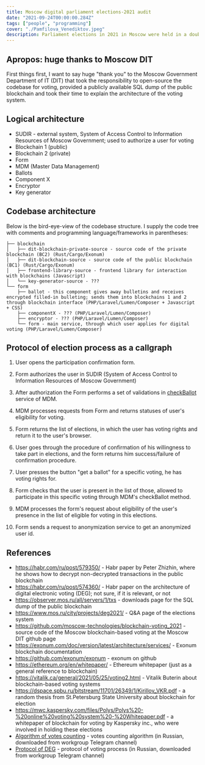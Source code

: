 ```yaml
---
title: Moscow digital parliament elections-2021 audit
date: "2021-09-24T00:00:00.284Z"
tags: ["people", "programming"]
cover: "./Pamfilova_Venediktov.jpeg"
description: Parliament elections in 2021 in Moscow were held in a double format - in-person voting with paper ballots and distant electronic voting (DEG) with digital ballots. According to the in-person voting, the ruling party "United Russia" (EdRo) had 30.1% of votes and lost elections in Moscow to opposition with the closest competitor being the "Communist Party of Russian Federation" (KPRF) with 30.4%. However, according to the electronic voting it has won by a huge margin of ~45% to ~19% over communists and thanks to the electronic ballots holds an overall victory. There are well-grounded suspicions that electronic voting system could have been rigged. Moscow Government Department of IT (a.k.a. DIT) has open-sourced the codebase, used to hold this voting, and I took the time to inspect it. This post is dedicated to the analysis of its architecture.
---
```


Apropos: huge thanks to Moscow DIT
----------------------------------

First things first, I want to say huge "thank you" to the Moscow Government Department of IT (DIT) that took the responsibility to open-source the codebase for voting, provided a publicly available SQL dump of the public blockchain and took their time to explain the architecture of the voting system.


Logical architecture
--------------------

 - SUDIR - external system, System of Access Control to Information Resources of Moscow Government; used to authorize a user for voting
 - Blockchain 1 (public)
 - Blockchain 2 (private)
 - Form
 - MDM (Master Data Management)
 - Ballots
 - Component X
 - Encryptor
 - Key generator


Codebase architecture
---------------------

Below is the bird-eye-view of the codebase structure. I supply the code tree with comments and programming language/frameworks in parentheses:

```
├── blockchain
│   ├── dit-blockchain-private-source - source code of the private blockchain (BC2) (Rust/Cargo/Exonum)
│   ├── dit-blockchain-source - source code of the public blockchain (BC1) (Rust/Cargo/Exonum)
│   ├── frontend-library-source - frontend library for interaction with blockchains (Javascript)
│   └── key-generator-source - ???
└── form
    ├── ballot - this component gives away bulletins and receives encrypted filled-in bulleting; sends them into blockchains 1 and 2 through blockchain interface (PHP/Laravel/Lumen/Composer + Javascript + CSS)
    ├── componentX - ??? (PHP/Laravel/Lumen/Composer)
    ├── encryptor - ??? (PHP/Laravel/Lumen/Composer)
    └── form - main service, through which user applies for digital voting (PHP/Laravel/Lumen/Composer)
```


Protocol of election process as a callgraph
-------------------------------------------

1. User opens the participation confirmation form.

2. Form authorizes the user in SUDIR (System of Access Control to Information Resources of Moscow Government)

3. After authorization the Form performs a set of validations in [checkBallot](https://github.com/BurkovBA/blockchain-voting_2021/blob/main/form/form/src/app/Http/Controllers/Election.php#L30) service of MDM. 

4. MDM processes requests from Form and returns statuses of user's eligibility for voting.

5. Form returns the list of elections, in which the user has voting rights and return it to the user's browser.

6. User goes through the procedure of confirmation of his willingness to take part in elections, and the form returns him success/failure of confirmation procedure.

7. User presses the button "get a ballot" for a specific voting, he has voting rights for.

8. Form checks that the user is present in the list of those, allowed to participate in this specific voting through MDM's checkBallot method.

9. MDM processes the form's request about eligibility of the user's presence in the list of eligible for voting in this elections. 

10. Form sends a request to anonymization service to get an anonymized user id.


References
----------
 - https://habr.com/ru/post/579350/ - Habr paper by Peter Zhizhin, where he shows how to decrypt non-decrypted transactions in the public blockchain
 - https://habr.com/ru/post/574360/ - Habr paper on the architecture of digital electronic voting (DEG); not sure, if it is relevant, or not
 - https://observer.mos.ru/all/servers/1/txs - downloads page for the SQL dump of the public blockchain
 - https://www.mos.ru/city/projects/deg2021/ - Q&A page of the elections system
 - https://github.com/moscow-technologies/blockchain-voting_2021 - source code of the Moscow blockchain-based voting at the Moscow DIT github page 
 - https://exonum.com/doc/version/latest/architecture/services/ - Exonum blockchain documentation
 - https://github.com/exonum/exonum - exonum on github
 - https://ethereum.org/en/whitepaper/ - Ethereum whitepaper (just as a general reference to blockchain)
 - https://vitalik.ca/general/2021/05/25/voting2.html - Vitalik Buterin about blockchain-based voting systems
 - https://dspace.spbu.ru/bitstream/11701/26349/1/Kirillov_VKR.pdf - a random thesis from St.Petersburg State University about blockchain for election
 - https://mwc.kaspersky.com/files/Polys/Polys%20-%20online%20voting%20system%20-%20Whitepaper.pdf - a whitepaper of blockchain for voting by Kaspersky inc., who were involved in holding these elections
 - [Algorithm of votes counting](./Описание_алгоритма_подсчета_голосов.docx) - votes counting algorithm (in Russian, downloaded from workgroup Telegram channel)
 - [Protocol of DEG](./Протокол%20ДЭГ.pdf) - protocol of voting process (in Russian, downloaded from workgroup Telegram channel)